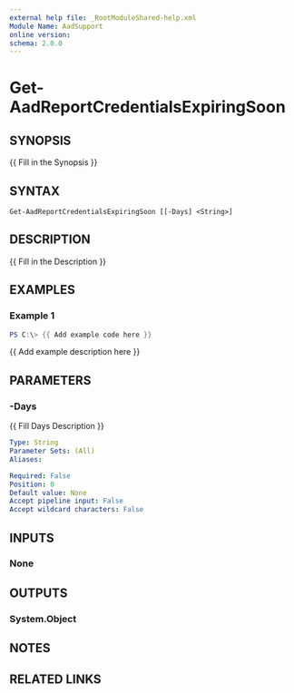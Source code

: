 ```yaml
---
external help file: _RootModuleShared-help.xml
Module Name: AadSupport
online version:
schema: 2.0.0
---
```


# Get-AadReportCredentialsExpiringSoon

## SYNOPSIS
{{ Fill in the Synopsis }}

## SYNTAX

```
Get-AadReportCredentialsExpiringSoon [[-Days] <String>]
```

## DESCRIPTION
{{ Fill in the Description }}

## EXAMPLES

### Example 1
```powershell
PS C:\> {{ Add example code here }}
```

{{ Add example description here }}

## PARAMETERS

### -Days
{{ Fill Days Description }}

```yaml
Type: String
Parameter Sets: (All)
Aliases:

Required: False
Position: 0
Default value: None
Accept pipeline input: False
Accept wildcard characters: False
```

## INPUTS

### None

## OUTPUTS

### System.Object
## NOTES

## RELATED LINKS
